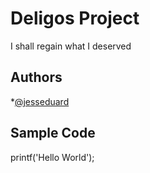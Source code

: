 # Deligos Project
I shall regain what I deserved
## Authors
*[@jesseduard](https://github.com/jesseduard/ipt101b_deligos.git)
## Sample Code
printf('Hello World');
